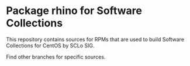 # Package rhino for Software Collections

This repository contains sources for RPMs that are used
to build Software Collections for CentOS by SCLo SIG.

Find other branches for specific sources.
